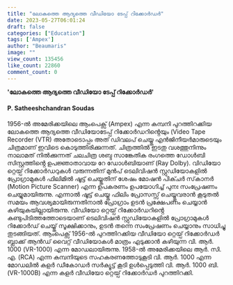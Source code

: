 ```yaml
---
title: "ലോകത്തെ ആദ്യത്തെ വീഡിയോ ടേപ്പ് റിക്കോർഡർ"
date: 2023-05-27T06:01:24
draft: false
categories: ["Education"]
tags: ['Ampex']
author: "Beaumaris"
image: ""
view_count: 135456
like_count: 22860
comment_count: 0
---
```


**'ലോകത്തെ ആദ്യത്തെ വീഡിയോ ടേപ്പ് റിക്കോർഡർ'**

#### **P. Satheeshchandran Soudas**

1956-ൽ അമേരിക്കയിലെ ആംപെക്സ് (Ampex) എന്ന കമ്പനി പുറത്തിറക്കിയ ലോകത്തെ ആദ്യത്തെ വീഡിയോടേപ്പ് റിക്കോർഡറിൻ്റെയും (Video Tape Recorder (VTR) അതോടൊപ്പം അത് ഡിവലപ് ചെയ്യ്ത എൻജിനീയർമാരുടെയും ചിത്രമാണ് ഇവിടെ കൊടുത്തിരിക്കുന്നത്. ചിത്രത്തിൽ ഇടതു വശത്തുനിന്നും നാലാമത് നിൽക്കുന്നത് ചലചിത്ര ശബ്ദ സാങ്കേതിക രംഗത്തെ ഡോൾബി സിസ്റ്റത്തിൻ്റെ ഉപജ്ഞാതാവായ റേ ഡോൾബിയാണ് (Ray Dolby). വിഡിയോ റ്റെയ്പ് റിക്കോർഡറുകൾ വരുന്നതിന് മുൻപ് ടെലിവിഷൻ സ്റ്റുഡിയോകളിൽ പ്രോഗ്രാമുകൾ ഫിലിമിൽ ഷൂട്ട് ചെയ്യ്തതിന് ശേഷം മോഷൻ പിക്ചർ സ്‌കാനർ (Motion Picture Scanner) എന്ന ഉപകരണം ഉപയോഗിച്ച് പുനഃ സംപ്രേഷണം ചെയ്യുമായിരുന്നു. എന്നാൽ ഷൂട്ട്‌ ചെയ്യ്ത ഫിലിം പ്രോസസ്സ് ചെയ്യ്തുവരാൻ കൂടുതൽ സമയം ആവശ്യമായിരുന്നതിനാൽ പ്രോഗ്രാം ഉടൻ പ്രക്ഷേപണം ചെയ്യാൻ കഴിയുകയില്ലായിരുന്നു. വീഡിയോ റ്റെയ്പ് റിക്കോർഡറിൻ്റെ കണ്ടുപിടിത്തത്തോടെയാണ് ടെലിവിഷൻ സ്റ്റുഡിയോകളിൽ പ്രോഗ്രാമുകൾ റിക്കോർഡ് ചെയ്യ്ത് സൂക്ഷിക്കാനും, ഉടൻ തന്നെ സംപ്രേഷണം ചെയ്യാനും സാധിച്ചു തുടങ്ങിയത്. ആംപെക്സ് 1956-ൽ പുറത്തിറക്കിയ വീഡിയോ റ്റെയ്പ് റിക്കോർഡർ ബ്ലാക്ക് ആൻഡ് വൈറ്റ് വീഡിയോകൾ മാത്രം എടുക്കാൻ കഴിയുന്ന വി. ആർ. 1000 (VR-1000) എന്ന മോഡലായിരുന്നു. 1958-ൽ അമേരിക്കയിലെ ആർ. സി. എ. (RCA) എന്ന കമ്പനിയുടെ സഹകരണത്തോടുകൂടി വി. ആർ. 1000 എന്ന മോഡലിൽ കളർ ഡീകോഡർ സർക്യൂട്ട് കൂടി ഉൾപ്പെടുത്തി വി. ആർ. 1000 ബി. (VR-1000B) എന്ന കളർ വീഡിയോ റ്റെയ്പ് റിക്കോർഡർ പുറത്തിറക്കി.
